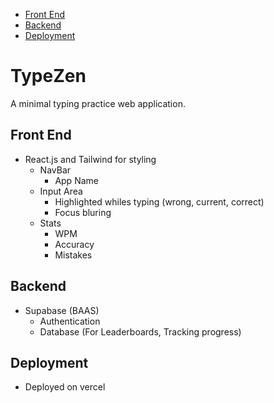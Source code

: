 <!--toc:start-->

-   [Front End](#front-end)
-   [Backend](#backend)
-   [Deployment](#deployment)
<!--toc:end-->

# TypeZen

A minimal typing practice web application.

## Front End

-   React.js and Tailwind for styling
    -   NavBar
        -   App Name
    -   Input Area
        -   Highlighted whiles typing (wrong, current, correct)
        -   Focus bluring
    -   Stats
        -   WPM
        -   Accuracy
        -   Mistakes

## Backend

-   Supabase (BAAS)
    -   Authentication
    -   Database (For Leaderboards, Tracking progress)

## Deployment

-   Deployed on vercel
